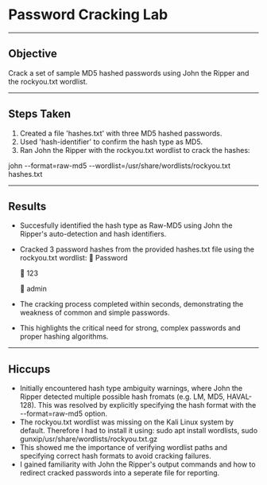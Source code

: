 # Password Cracking Lab

---

## Objective 
Crack a set of sample MD5 hashed passwords using John the Ripper and the rockyou.txt wordlist.

---

## Steps Taken 

1. Created a file 'hashes.txt' with three MD5 hashed passwords.
2. Used 'hash-identifier' to confirm the hash type as MD5.
3. Ran John the Ripper with the rockyou.txt wordlist to crack the hashes:

john --format=raw-md5 --wordlist=/usr/share/wordlists/rockyou.txt hashes.txt

---

## Results

- Succesfully identified the hash type as Raw-MD5 using John the Ripper's auto-detection and hash identifiers.
- Cracked 3 password hashes from the provided hashes.txt file using the rockyou.txt wordlist:
  💠 Password

  💠 123

  💠 admin

- The cracking process completed within seconds, demonstrating the weakness of common and simple passwords.
- This highlights the critical need for strong, complex passwords and proper hashing algorithms. 

---

## Hiccups

- Initially encountered hash type ambiguity warnings, where John the Ripper detected multiple possible hash fromats (e.g. LM, MD5, HAVAL-128). This was resolved by explicitly specifying the hash format with the --format=raw-md5 option.
- The rockyou.txt wordlist was missing on the Kali Linux system by default. Therefore I had to install it using: sudo apt install wordlists, sudo gunxip/usr/share/wordlists/rockyou.txt.gz
- This showed me the importance of verifying wordlist paths and specifying correct hash formats to avoid cracking failures.
- I gained familiarity with John the Ripper's output commands and how to redirect cracked passwords into a seperate file for reporting.

